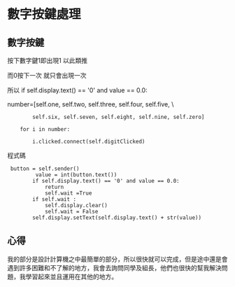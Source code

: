 數字按鍵處理
===





數字按鍵
---

按下數字鍵1即出現1 以此類推

而0按下一次 就只會出現一次


所以 if self.display.text() == '0' and value == 0.0:


 number=[self.one, self.two, self.three, self.four, self.five, \
 
            self.six, self.seven, self.eight, self.nine, self.zero]
            
        for i in number:
        
            i.clicked.connect(self.digitClicked)
            
程式碼

     button = self.sender()
             value = int(button.text())
            if self.display.text() == '0' and value == 0.0:
                return
                self.wait =True
            if self.wait :
                self.display.clear()
                self.wait = False
            self.display.setText(self.display.text() + str(value))
心得
---

我的部分是設計計算機之中最簡單的部分，所以很快就可以完成，但是途中還是會遇到許多困難和不了解的地方，我會去詢問同學及組長，他們也很快的幫我解決問題，我學習起來並且運用在其他的地方。
